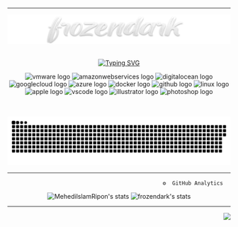   ---

<div align="center">
<img src="https://github.com/frozendark01/frozendark01/blob/main/frzndrk.png">
</div>
<br />
<p align="center">
<a href="https://git.io/typing-svg"><img src="https://readme-typing-svg.herokuapp.com?font=Philosopher&size=30&duration=4000&pause=44000&color=298EBBFF&background=CFCFCF00&center=true&vCenter=true&width=450&lines=Tehnologies+%26+tools+i+use" alt="Typing SVG" /></a>
</p>
<div align="center">
<img src="https://github.com/walkxcode/Dashboard-Icons/blob/11899c403f3a60336c11dd247cdcc95795530a1a/png/vmwarevcenter.png" height="45" width="45" alt="vmware logo"  />
  <img src="https://cdn.jsdelivr.net/gh/devicons/devicon/icons/amazonwebservices/amazonwebservices-original.svg" height="40" width="52" alt="amazonwebservices logo"  />
  <img src="https://cdn.jsdelivr.net/gh/devicons/devicon/icons/digitalocean/digitalocean-original.svg" height="40" width="52" alt="digitalocean logo"  />
  <img src="https://cdn.jsdelivr.net/gh/devicons/devicon/icons/googlecloud/googlecloud-original.svg" height="40" width="52" alt="googlecloud logo"  />
  <img src="https://cdn.jsdelivr.net/gh/devicons/devicon/icons/azure/azure-original.svg" height="40" width="52" alt="azure logo"  />
  <img src="https://cdn.jsdelivr.net/gh/devicons/devicon/icons/docker/docker-original.svg" height="40" width="52" alt="docker logo"  />
  <img src="https://cdn.jsdelivr.net/gh/devicons/devicon/icons/github/github-original.svg" height="40" width="52" alt="github logo"  />
  <img src="https://cdn.jsdelivr.net/gh/devicons/devicon/icons/linux/linux-original.svg" height="40" width="52" alt="linux logo"  />
  <img src="https://cdn.jsdelivr.net/gh/devicons/devicon/icons/apple/apple-original.svg" height="40" width="52" alt="apple logo"  />
  <img src="https://cdn.jsdelivr.net/gh/devicons/devicon/icons/vscode/vscode-original.svg" height="40" width="52" alt="vscode logo"  />
  <img src="https://cdn.jsdelivr.net/gh/devicons/devicon/icons/illustrator/illustrator-plain.svg" height="40" width="52" alt="illustrator logo"  />
  <img src="https://cdn.jsdelivr.net/gh/devicons/devicon/icons/photoshop/photoshop-plain.svg" height="40" width="52" alt="photoshop logo"  />
</div>

<br />
<br />

<p align="center">
<img width="700" src="https://github.com/frozendark01/frozendark01/blob/main/github-snake.svg" />
</p>

  ---
                                                     ⚙️  GitHub Analytics
                                           
<p align="center">
	<img src="https://github-readme-stats.vercel.app/api?username=frozendark01&count_private=trues&how_icons=true&theme=github_dark" alt="MehedilslamRipon's stats" />
	<img src="https://github-readme-stats.vercel.app/api/top-langs?username=frozendark01&count_private=trues&show_icons=true&locale=en&layout=compact&theme=github_dark" alt="frozendark's stats"/>
</p>

  ---
<div align="right">
<img src="https://visitor-badge.laobi.icu/badge?page_id=frozendark01"  /> 
  </div>
<br/>
